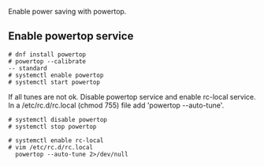 Enable power saving with powertop.

Enable powertop service
-----------------------

    # dnf install powertop
    # powertop --calibrate
    -- standard
    # systemctl enable powertop
    # systemctl start powertop

If all tunes are not ok. Disable powertop service and enable rc-local service.
In a /etc/rc.d/rc.local (chmod 755) file add 'powertop --auto-tune'.

    # systemctl disable powertop
    # systemctl stop powertop

    # systemctl enable rc-local
    # vim /etc/rc.d/rc.local
      powertop --auto-tune 2>/dev/null


